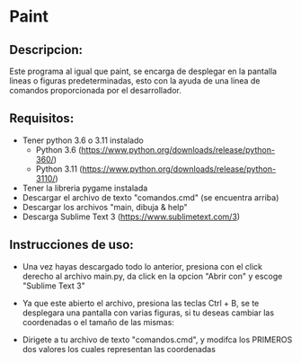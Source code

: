 # Paint

## Descripcion:

   Este programa al igual que paint, se encarga
   de desplegar en la pantalla lineas o figuras
   predeterminadas, esto con la ayuda de una linea
   de comandos proporcionada por el desarrollador.
   
## Requisitos:

- Tener python 3.6 o 3.11 instalado 
   -  Python 3.6 (https://www.python.org/downloads/release/python-360/)
   -  Python 3.11 (https://www.python.org/downloads/release/python-3110/)
- Tener la libreria pygame instalada
- Descargar el archivo de texto "comandos.cmd" (se encuentra arriba)
- Descargar los archivos "main, dibuja & help"
- Descarga Sublime Text 3 (https://www.sublimetext.com/3)
   
## Instrucciones de uso:

- Una vez hayas descargado todo lo anterior, presiona con el click derecho
al archivo main.py, da click en la opcion "Abrir con" y escoge "Sublime Text 3"

- Ya que este abierto el archivo, presiona las teclas Ctrl + B, se te desplegara
una pantalla con varias figuras, si tu deseas cambiar las coordenadas o el tamaño
de las mismas:

- Dirigete a tu archivo de texto "comandos.cmd", y modifca los PRIMEROS dos valores
los cuales representan las coordenadas

